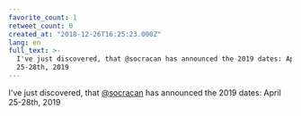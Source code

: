 ```yaml
---
favorite_count: 1
retweet_count: 0
created_at: "2018-12-26T16:25:23.000Z"
lang: en
full_text: >-
  I've just discovered, that @socracan has announced the 2019 dates: April
  25-28th, 2019
---
```


I've just discovered, that [@socracan](https://twitter.com/socracan) has
announced the 2019 dates: April 25-28th, 2019
